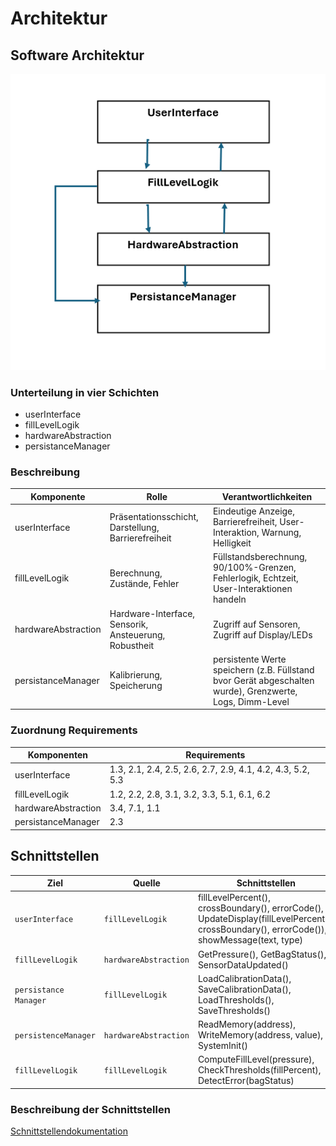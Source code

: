 # Architektur

## Software Architektur

![SoftwareKomponenten](/docs/Graphiken/Komponentendiagramm.png)

### Unterteilung in vier Schichten

- userInterface
- fillLevelLogik
- hardwareAbstraction
- persistanceManager

### Beschreibung

| **Komponente**       | **Rolle**                                             | **Verantwortlichkeiten**
|----------------------|-------------------------------------------------------|---------------------------------------------------------------------------------
| userInterface        | Präsentationsschicht, Darstellung, Barrierefreiheit   | Eindeutige Anzeige, Barrierefreiheit, User-Interaktion, Warnung, Helligkeit
| fillLevelLogik       | Berechnung, Zustände, Fehler                          | Füllstandsberechnung, 90/100%-Grenzen, Fehlerlogik, Echtzeit, User-Interaktionen handeln
| hardwareAbstraction  | Hardware-Interface, Sensorik, Ansteuerung, Robustheit | Zugriff auf Sensoren, Zugriff auf Display/LEDs
| persistanceManager   | Kalibrierung, Speicherung                             | persistente Werte speichern (z.B. Füllstand bvor Gerät abgeschalten wurde), Grenzwerte, Logs, Dimm-Level 

### Zuordnung Requirements

| **Komponenten**     | **Requirements**
|---------------------|-----------------------------------------
| userInterface       | 1.3, 2.1, 2.4, 2.5, 2.6, 2.7, 2.9, 4.1, 4.2, 4.3, 5.2, 5.3
| fillLevelLogik      | 1.2, 2.2, 2.8, 3.1, 3.2, 3.3, 5.1, 6.1, 6.2
| hardwareAbstraction | 3.4, 7.1, 1.1
| persistanceManager  | 2.3

## Schnittstellen

| **Ziel**              | **Quelle**             | **Schnittstellen**
|-----------------------|------------------------|---------------------------
| `userInterface`       | `fillLevelLogik`       | fillLevelPercent(), crossBoundary(), errorCode(), UpdateDisplay(fillLevelPercent(), crossBoundary(), errorCode()), showMessage(text, type)
| `fillLevelLogik`      | `hardwareAbstraction`  | GetPressure(), GetBagStatus(), SensorDataUpdated()
| `persistance Manager` | `fillLevelLogik`       | LoadCalibrationData(), SaveCalibrationData(), LoadThresholds(), SaveThresholds()
| `persistenceManager`  | `hardwareAbstraction`  | ReadMemory(address), WriteMemory(address, value), SystemInit()
| `fillLevelLogik`      | `fillLevelLogik`       | ComputeFillLevel(pressure), CheckThresholds(fillPercent), DetectError(bagStatus)

### Beschreibung der Schnittstellen

[Schnittstellendokumentation](/docs/SchnittstellenDoc.md)

